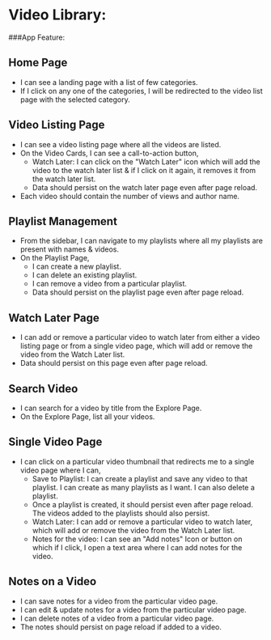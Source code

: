 # Video Library:
###App Feature:

## Home Page

- I can see a landing page with a list of few categories.
- If I click on any one of the categories, I will be redirected to the video list page with the selected category.

## Video Listing Page

- I can see a video listing page where all the videos are listed.
- On the Video Cards, I can see a call-to-action button,
  - Watch Later: I can click on the "Watch Later" icon which will add the video to the watch later list & if I click on it again, it removes it from the watch later list.
  - Data should persist on the watch later page even after page reload.
- Each video should contain the number of views and author name.

## Playlist Management

- From the sidebar, I can navigate to my playlists where all my playlists are present with names & videos.
- On the Playlist Page,
  - I can create a new playlist.
  - I can delete an existing playlist.
  - I can remove a video from a particular playlist.
  - Data should persist on the playlist page even after page reload.

## Watch Later Page

- I can add or remove a particular video to watch later from either a video listing page or from a single video page, which will add or remove the video from the Watch Later list.
- Data should persist on this page even after page reload.

## Search Video

- I can search for a video by title from the Explore Page.
- On the Explore Page, list all your videos.

## Single Video Page

- I can click on a particular video thumbnail that redirects me to a single video page where I can,
  - Save to Playlist: I can create a playlist and save any video to that playlist. I can create as many playlists as I want. I can also delete a playlist.
  - Once a playlist is created, it should persist even after page reload. The videos added to the playlists should also persist.
  - Watch Later: I can add or remove a particular video to watch later, which will add or remove the video from the Watch Later list.
  - Notes for the video: I can see an "Add notes" Icon or button on which if I click, I open a text area where I can add notes for the video.

## Notes on a Video

- I can save notes for a video from the particular video page.
- I can edit & update notes for a video from the particular video page.
- I can delete notes of a video from a particular video page.
- The notes should persist on page reload if added to a video.
